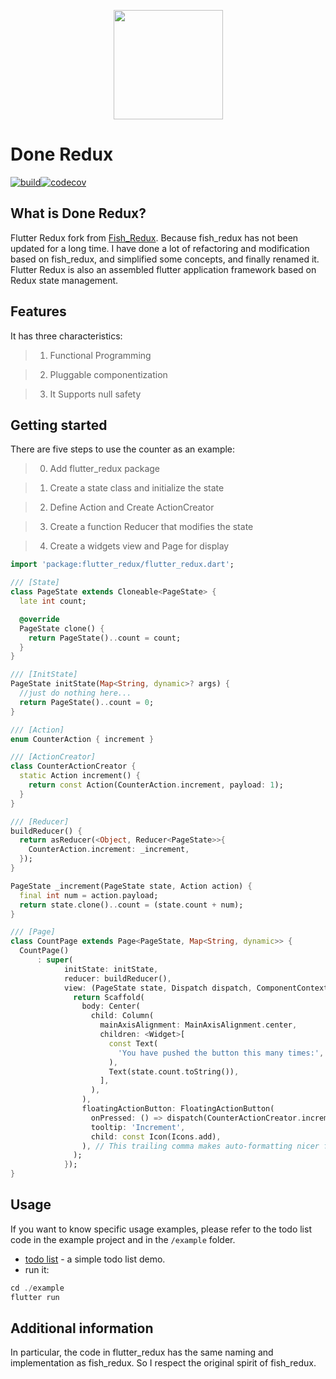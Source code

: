 <!--
This README describes the package. If you publish this package to pub.dev,
this README's contents appear on the landing page for your package.

For information about how to write a good package README, see the guide for
[writing package pages](https://dart.dev/guides/libraries/writing-package-pages).

For general information about developing packages, see the Dart guide for
[creating packages](https://dart.dev/guides/libraries/create-library-packages)
and the Flutter guide for
[developing packages and plugins](https://flutter.dev/developing-packages).
-->

<!--TODO: Put a short description of the package here that helps potential users
know whether this package might be useful for them. -->

<p align="center"><img src="./dr.png" align="center" width="175"></p>

<h1>Done Redux</h1>

[![build](https://github.com/GavinHome/flutter-redux/actions/workflows/build.yml/badge.svg?branch=master)](https://github.com/GavinHome/flutter-redux/actions/workflows/build.yml)[![codecov](https://codecov.io/gh/gavinhome/flutter-redux/branch/master/graph/badge.svg)](https://codecov.io/gh/gvinhome/flutter-redux)



## What is Done Redux?

Flutter Redux fork from [Fish_Redux](https://github.com/alibaba/fish-redux). Because 
fish_redux has not been updated for a long time. I have done a lot of refactoring and 
modification based on fish_redux, and simplified some concepts, and finally renamed it.
Flutter Redux is also an assembled flutter application framework based on Redux state management.

## Features

<!--TODO: List what your package can do. Maybe include images, gifs, or videos.-->

It has three characteristics:

> 1. Functional Programming

> 2. Pluggable componentization

> 3. It Supports null safety

## Getting started

<!-- TODO: List prerequisites and provide or point to information on how to
start using the package. -->

There are five steps to use the counter as an example:

> 0. Add flutter_redux package

> 1. Create a state class and initialize the state

> 2. Define Action and Create ActionCreator

> 3. Create a function Reducer that modifies the state

> 4. Create a widgets view and Page for display

```dart
import 'package:flutter_redux/flutter_redux.dart';

/// [State]
class PageState extends Cloneable<PageState> {
  late int count;

  @override
  PageState clone() {
    return PageState()..count = count;
  }
}

/// [InitState]
PageState initState(Map<String, dynamic>? args) {
  //just do nothing here...
  return PageState()..count = 0;
}

/// [Action]
enum CounterAction { increment }

/// [ActionCreator]
class CounterActionCreator {
  static Action increment() {
    return const Action(CounterAction.increment, payload: 1);
  }
}

/// [Reducer]
buildReducer() {
  return asReducer(<Object, Reducer<PageState>>{
    CounterAction.increment: _increment,
  });
}

PageState _increment(PageState state, Action action) {
  final int num = action.payload;
  return state.clone()..count = (state.count + num);
}

/// [Page]
class CountPage extends Page<PageState, Map<String, dynamic>> {
  CountPage()
      : super(
            initState: initState,
            reducer: buildReducer(),
            view: (PageState state, Dispatch dispatch, ComponentContext<PageState> ctx) {
              return Scaffold(
                body: Center(
                  child: Column(
                    mainAxisAlignment: MainAxisAlignment.center,
                    children: <Widget>[
                      const Text(
                        'You have pushed the button this many times:',
                      ),
                      Text(state.count.toString()),
                    ],
                  ),
                ),
                floatingActionButton: FloatingActionButton(
                  onPressed: () => dispatch(CounterActionCreator.increment()),
                  tooltip: 'Increment',
                  child: const Icon(Icons.add),
                ), // This trailing comma makes auto-formatting nicer for build methods.
              );
            });
}
```

## Usage

<!-- TODO: Include short and useful examples for package users. Add longer examples
to `/example` folder. -->

If you want to know specific usage examples, please refer to the todo list code in the example project and in the `/example` folder.

-   [todo list](example) - a simple todo list demo.
-   run it:

``` dart
cd ./example
flutter run
```

## Additional information

<!-- TODO: Tell users more about the package: where to find more information, how to
contribute to the package, how to file issues, what response they can expect
from the package authors, and more. -->

In particular, the code in flutter_redux has the same naming and implementation as fish_redux. So I respect the original spirit of fish_redux.